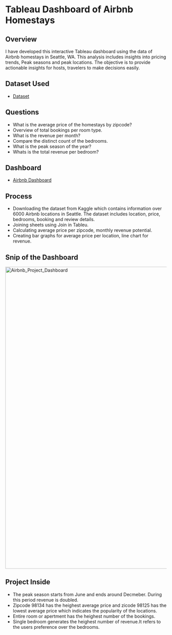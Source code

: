 # Tableau Dashboard of Airbnb Homestays
## Overview
I have developed this interactive Tableau dashboard using the data of Airbnb homestays in Seattle, WA. This analysis includes insights into pricing trends, Peak seasons and peak locations. The objective is to provide actionable insights for hosts, travelers to make decisions easily.

## Dataset Used
- <a href="https://www.kaggle.com/datasets/alexanderfreberg/airbnb-listings-2016-dataset">Dataset </a>

## Questions
- What is the average price of the homestays by zipcode?
- Overview of total bookings per room type.
- What is the revenue per month?
- Compare the distinct count of the bedrooms.
- What is the peak season of the year?
- Whats is the total revenue per bedroom?
  
## Dashboard
- <a href="https://public.tableau.com/app/profile/debarun.adak/viz/AirBnBfullproject_17327779201920/Dashboard1?publish=yes">Airbnb Dashboard </a>

## Process
- Downloading the dataset from Kaggle which contains information over 6000 Airbnb locations in Seattle. The dataset includes location, price, bedrooms, booking and review details.
- Joining sheets using Join in Tableu.
- Calculating average price per zipcode, monthly revenue potential.
- Creating bar graphs for average price per location, line chart for revenue.

## Snip of the Dashboard
<img width="944" alt="Airbnb_Project_Dashboard" src="https://github.com/user-attachments/assets/6bd01976-7857-4fc9-bc99-a93a3af034e0">


## Project Inside
- The peak season starts from June and ends around Decmeber. During this period revenue is doubled.
- Zipcode 98134 has the heighest average price and zicode 98125 has the lowest average price which indicates the popularity of the locations.
- Entire room or apertment has the heighest number of the bookings.
- Single bedroom generates the heighest number of revenue.It refers to the users preference over the bedrooms.


